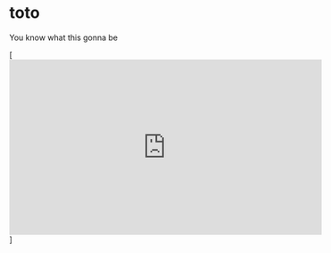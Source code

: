 # toto
You know what this gonna be

[<iframe width="560" height="315" src="https://www.youtube.com/embed/U1LB_OerHCE" title="YouTube video player" frameborder="0" allow="accelerometer; autoplay; clipboard-write; encrypted-media; gyroscope; picture-in-picture; web-share" allowfullscreen></iframe>]
